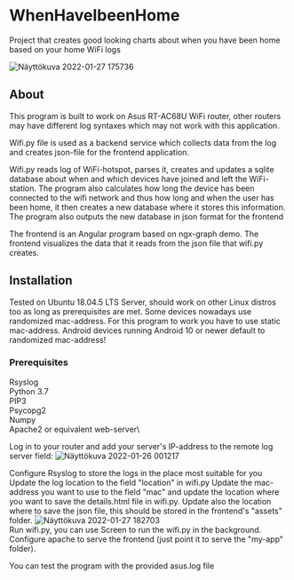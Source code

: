 # WhenHaveIbeenHome
Project that creates good looking charts about when you have been home based on your home WiFi logs

![Näyttökuva 2022-01-27 175736](https://user-images.githubusercontent.com/25725660/151395644-b20751de-6c3a-47ef-bfdf-c0ccc6574bbc.png)

## About

This program is built to work on Asus RT-AC68U WiFi router, other routers may have different log syntaxes which may not work with this application.

Wifi.py file is used as a backend service which collects data from the log and creates json-file for the frontend application.

Wifi.py reads log of WiFi-hotspot, parses it, creates and updates a sqlite database about when and which devices have joined and left the WiFi-station. The program also
calculates how long the device has been connected to the wifi network and thus how long and when the user has been home, it then creates a new database where it stores this information. The program also outputs the new database in json format for the frontend

The frontend is an Angular program based on ngx-graph demo. The frontend visualizes the data that it reads from the json file that wifi.py creates.

## Installation
Tested on Ubuntu 18.04.5 LTS Server, should work on other Linux distros too as long as prerequisites are met.
Some devices nowadays use randomized mac-address. For this program to work you have to use static mac-address. Android devices running Android 10 or newer default to randomized mac-address!
### Prerequisites
Rsyslog\
Python 3.7\
PIP3\
Psycopg2\
Numpy\
Apache2 or equivalent web-server\

Log in to your router and add your server's IP-address to the remote log server field:
![Näyttökuva 2022-01-26 001217](https://user-images.githubusercontent.com/25725660/151068657-9237b3b5-1865-4a8f-8a9c-8798b4c93641.png)

Configure Rsyslog to store the logs in the place most suitable for you
Update the log location to the field "location" in wifi.py
Update the mac-address you want to use to the field "mac" and update the location where you want to save the details.html file in wifi.py. Update also the location where to save the json file, this should be stored in the frontend's "assets" folder.
![Näyttökuva 2022-01-27 182703](https://user-images.githubusercontent.com/25725660/151401050-152f9f63-9ecb-46bc-9ec4-b57c5b630a79.png)\
Run wifi.py, you can use Screen to run the wifi.py in the background.
Configure apache to serve the frontend (just point it to serve the "my-app" folder).

You can test the program with the provided asus.log file
